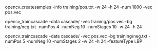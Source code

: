 opencv_createsamples -info training/pos.txt -w 24 -h 24 -num 1000 -vec pos.vec

opencv_traincascade -data cascade/ -vec training/pos.vec -bg training/neg.txt -numPos 4 -numNeg 10 -numStages 10 -w 24 -h 24

opencv_traincascade -data cascade/ -vec pos.vec -bg training/neg.txt -numPos 5 -numNeg 10 -numStages 2 -w 24 -h 24 -featureType LBP

